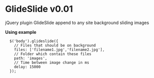 GlideSlide v0.01
================

jQuery plugin GlideSlide append to any site background sliding images

**Using example**

```
  $('body').glideslide({
    // Files that should be on background
  	files: ['filename1.jpg','filename2.jpg'],
  	// Folder which contain these files
  	path: 'images',
  	// Time between image change in ms
  	delay: 15000
  });
```
